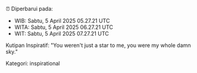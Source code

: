 ⏰ Diperbarui pada:
- WIB: Sabtu, 5 April 2025 05.27.21 UTC
- WITA: Sabtu, 5 April 2025 06.27.21 UTC
- WIT: Sabtu, 5 April 2025 07.27.21 UTC

Kutipan Inspiratif:
"You weren't just a star to me, you were my whole damn sky."


Kategori: inspirational

